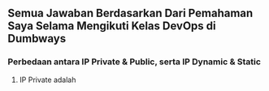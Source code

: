 ## Semua Jawaban Berdasarkan Dari Pemahaman Saya Selama Mengikuti Kelas DevOps di Dumbways

### Perbedaan antara IP Private & Public, serta IP Dynamic & Static
1. IP Private adalah 
